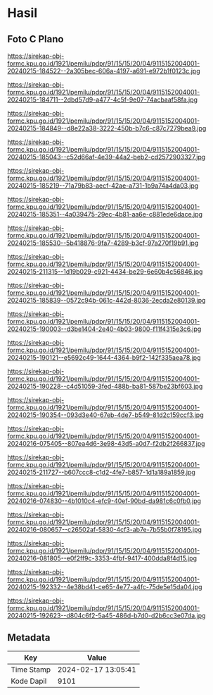 # Hasil

## Foto C Plano

https://sirekap-obj-formc.kpu.go.id/1921/pemilu/pdpr/91/15/15/20/04/9115152004001-20240215-184522--2a305bec-606a-4197-a691-e972b1f0123c.jpg

https://sirekap-obj-formc.kpu.go.id/1921/pemilu/pdpr/91/15/15/20/04/9115152004001-20240215-184711--2dbd57d9-a477-4c5f-9e07-74acbaaf58fa.jpg

https://sirekap-obj-formc.kpu.go.id/1921/pemilu/pdpr/91/15/15/20/04/9115152004001-20240215-184849--d8e22a38-3222-450b-b7c6-c87c7279bea9.jpg

https://sirekap-obj-formc.kpu.go.id/1921/pemilu/pdpr/91/15/15/20/04/9115152004001-20240215-185043--c52d66af-4e39-44a2-beb2-cd2572903327.jpg

https://sirekap-obj-formc.kpu.go.id/1921/pemilu/pdpr/91/15/15/20/04/9115152004001-20240215-185219--71a79b83-aecf-42ae-a731-1b9a74a4da03.jpg

https://sirekap-obj-formc.kpu.go.id/1921/pemilu/pdpr/91/15/15/20/04/9115152004001-20240215-185351--4a039475-29ec-4b81-aa6e-c881ede6dace.jpg

https://sirekap-obj-formc.kpu.go.id/1921/pemilu/pdpr/91/15/15/20/04/9115152004001-20240215-185530--5b418876-9fa7-4289-b3cf-97a270f19b91.jpg

https://sirekap-obj-formc.kpu.go.id/1921/pemilu/pdpr/91/15/15/20/04/9115152004001-20240215-211315--1d19b029-c921-4434-be29-6e60b4c56846.jpg

https://sirekap-obj-formc.kpu.go.id/1921/pemilu/pdpr/91/15/15/20/04/9115152004001-20240215-185839--0572c94b-061c-442d-8036-2ecda2e80139.jpg

https://sirekap-obj-formc.kpu.go.id/1921/pemilu/pdpr/91/15/15/20/04/9115152004001-20240215-190003--d3be1404-2e40-4b03-9800-f11f4315e3c6.jpg

https://sirekap-obj-formc.kpu.go.id/1921/pemilu/pdpr/91/15/15/20/04/9115152004001-20240215-190121--e5692c49-1644-4364-b9f2-142f335aea78.jpg

https://sirekap-obj-formc.kpu.go.id/1921/pemilu/pdpr/91/15/15/20/04/9115152004001-20240215-190228--c4d51059-3fed-488b-ba81-587be23bf603.jpg

https://sirekap-obj-formc.kpu.go.id/1921/pemilu/pdpr/91/15/15/20/04/9115152004001-20240215-190354--093d3e40-67eb-4de7-b549-81d2c159ccf3.jpg

https://sirekap-obj-formc.kpu.go.id/1921/pemilu/pdpr/91/15/15/20/04/9115152004001-20240216-075405--807ea4d6-3e98-43d5-a0d7-f2db2f266837.jpg

https://sirekap-obj-formc.kpu.go.id/1921/pemilu/pdpr/91/15/15/20/04/9115152004001-20240215-211727--b607ccc8-c1d2-4fe7-b857-1d1a189a1859.jpg

https://sirekap-obj-formc.kpu.go.id/1921/pemilu/pdpr/91/15/15/20/04/9115152004001-20240216-074830--4b1010c4-efc9-40ef-90bd-da981c6c0fb0.jpg

https://sirekap-obj-formc.kpu.go.id/1921/pemilu/pdpr/91/15/15/20/04/9115152004001-20240216-080657--c26502af-5830-4cf3-ab7e-7b55b0f78195.jpg

https://sirekap-obj-formc.kpu.go.id/1921/pemilu/pdpr/91/15/15/20/04/9115152004001-20240216-081805--e0f2ff9c-3353-4fbf-9417-400dda8f4d15.jpg

https://sirekap-obj-formc.kpu.go.id/1921/pemilu/pdpr/91/15/15/20/04/9115152004001-20240215-192332--4e38bd41-ce65-4e77-a4fc-75de5e15da04.jpg

https://sirekap-obj-formc.kpu.go.id/1921/pemilu/pdpr/91/15/15/20/04/9115152004001-20240215-192623--d804c6f2-5a45-486d-b7d0-d2b6cc3e07da.jpg


## Metadata

| Key        | Value               |
| ---------- | ------------------- |
| Time Stamp | 2024-02-17 13:05:41 |
| Kode Dapil | 9101                |



